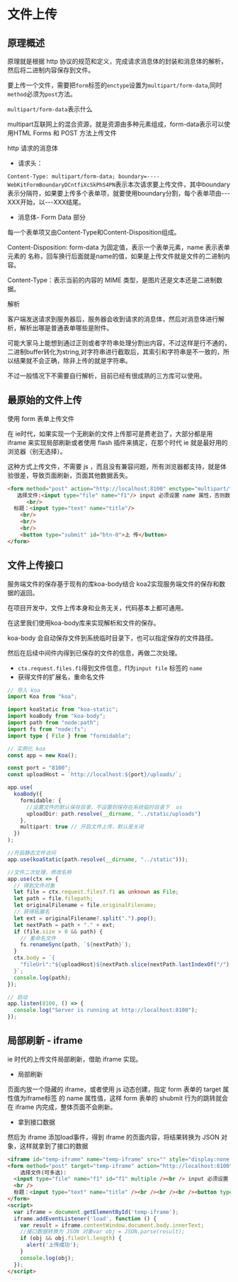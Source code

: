 # 文件上传

## 原理概述

原理就是根据 http 协议的规范和定义，完成请求消息体的封装和消息体的解析，然后将二进制内容保存到文件。

要上传一个文件，需要把`form`标签的`enctype`设置为`multipart/form-data`,同时`method`必须为`post`方法。

`multipart/form-data`表示什么

multipart互联网上的混合资源，就是资源由多种元素组成，form-data表示可以使用HTML Forms 和 POST 方法上传文件

http 请求的消息体

- 请求头：

`Content-Type: multipart/form-data; boundary=----WebKitFormBoundaryDCntfiXcSkPhS4PN`表示本次请求要上传文件，其中boundary表示分隔符，如果要上传多个表单项，就要使用boundary分割，每个表单项由---XXX开始，以---XXX结尾。

- 消息体- Form Data 部分

每一个表单项又由Content-Type和Content-Disposition组成。

Content-Disposition: form-data 为固定值，表示一个表单元素，name 表示表单元素的 名称，回车换行后面就是name的值，如果是上传文件就是文件的二进制内容。

Content-Type：表示当前的内容的 MIME 类型，是图片还是文本还是二进制数据。

解析

客户端发送请求到服务器后，服务器会收到请求的消息体，然后对消息体进行解析，解析出哪是普通表单哪些是附件。

可能大家马上能想到通过正则或者字符串处理分割出内容，不过这样是行不通的，二进制buffer转化为string,对字符串进行截取后，其索引和字符串是不一致的，所以结果就不会正确，除非上传的就是字符串。

不过一般情况下不需要自行解析，目前已经有很成熟的三方库可以使用。

## 最原始的文件上传

使用 form 表单上传文件

在 ie时代，如果实现一个无刷新的文件上传那可是费老劲了，大部分都是用 iframe 来实现局部刷新或者使用 flash 插件来搞定，在那个时代 ie 就是最好用的浏览器（别无选择）。

这种方式上传文件，不需要 js ，而且没有兼容问题，所有浏览器都支持，就是体验很差，导致页面刷新，页面其他数据丢失。

```html
<form method="post" action="http://localhost:8100" enctype="multipart/form-data">
   选择文件:<input type="file" name="f1"/> input 必须设置 name 属性，否则数据无法发送		<br/>
	  <br/>
  标题：<input type="text" name="title"/>
    <br/>
    <br/>
    <br/>
    <button type="submit" id="btn-0">上 传</button>
</form>
```

## 文件上传接口

服务端文件的保存基于现有的库koa-body结合 koa2实现服务端文件的保存和数据的返回。

在项目开发中，文件上传本身和业务无关，代码基本上都可通用。

在这里我们使用koa-body库来实现解析和文件的保存。

koa-body 会自动保存文件到系统临时目录下，也可以指定保存的文件路径。

然后在后续中间件内得到已保存的文件的信息，再做二次处理。

- `ctx.request.files.f1`得到文件信息，f1为`input file` 标签的 `name`
- 获得文件的扩展名，重命名文件

```ts
// 导入 koa
import Koa from "koa";

import koaStatic from "koa-static";
import koaBody from "koa-body";
import path from "node:path";
import fs from "node:fs";
import type { File } from "formidable";

// 实例化 koa
const app = new Koa();

const port = "8100";
const uploadHost = `http://localhost:${port}/uploads/`;

app.use(
  koaBody({
    formidable: {
      //设置文件的默认保存目录，不设置则保存在系统临时目录下  os
      uploadDir: path.resolve(__dirname, "../static/uploads")
    },
    multipart: true // 开启文件上传，默认是关闭
  })
);

//开启静态文件访问
app.use(koaStatic(path.resolve(__dirname, "../static")));

//文件二次处理，修改名称
app.use(ctx => {
  // 得到文件对象
  let file = ctx.request.files?.f1 as unknown as File;
  let path = file.filepath;
  let originalFilename = file.originalFilename;
  // 获得拓展名
  let ext = originalFilename?.split(".").pop();
  let nextPath = path + "." + ext;
  if (file.size > 0 && path) {
    // 重命名文件
    fs.renameSync(path, `${nextPath}`);
  }
  ctx.body = `{
    "fileUrl":"${uploadHost}${nextPath.slice(nextPath.lastIndexOf("/") + 1)}"
  }`;
  console.log(path);
});

// 启动
app.listen(8100, () => {
  console.log("Server is running at http://localhost:8100");
});

```

## 局部刷新 - iframe

ie 时代的上传文件局部刷新，借助 iframe 实现。

- 局部刷新

页面内放一个隐藏的 iframe，或者使用 js 动态创建，指定 form 表单的 target 属性值为iframe标签 的 name 属性值，这样 form 表单的 shubmit 行为的跳转就会在 iframe 内完成，整体页面不会刷新。

- 拿到接口数据

然后为 iframe 添加load事件，得到 iframe 的页面内容，将结果转换为 JSON 对象，这样就拿到了接口的数据

```html
<iframe id="temp-iframe" name="temp-iframe" src="" style="display:none;"></iframe>
<form method="post" target="temp-iframe" action="http://localhost:8100" enctype="multipart/form-data">
    选择文件(可多选):
  <input type="file" name="f1" id="f1" multiple /><br /> input 必须设置 name 属性，否则数据无法发送<br />
  <br />
  标题：<input type="text" name="title" /><br /><br /><br /><button type="submit" id="btn-0">上 传</button>
</form>
<script>
  var iframe = document.getElementById('temp-iframe');
  iframe.addEventListener('load', function () {
    var result = iframe.contentWindow.document.body.innerText;
    //接口数据转换为 JSON 对象var obj = JSON.parse(result);
    if (obj && obj.fileUrl.length) {
      alert('上传成功');
    }
    console.log(obj);
  });
</script>
```